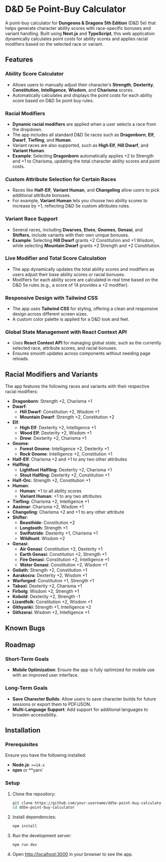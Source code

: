 # D&D 5e Point-Buy Calculator

A point-buy calculator for **Dungeons & Dragons 5th Edition** (D&D 5e) that helps generate character ability scores with race-specific bonuses and variant handling. Built using **Next.js** and **TypeScript**, this web application dynamically calculates point costs for ability scores and applies racial modifiers based on the selected race or variant.

## Features

### Ability Score Calculator

- Allows users to manually adjust their character’s **Strength**, **Dexterity**, **Constitution**, **Intelligence**, **Wisdom**, and **Charisma** scores.
- Automatically calculates and displays the point costs for each ability score based on D&D 5e point buy rules.

### Racial Modifiers

- **Dynamic racial modifiers** are applied when a user selects a race from the dropdown.
- The app includes all standard D&D 5e races such as **Dragonborn**, **Elf**, **Dwarf**, **Tiefling**, and **Human**.
- Variant races are also supported, such as **High Elf**, **Hill Dwarf**, and **Variant Human**.
- **Example**: Selecting **Dragonborn** automatically applies +2 to Strength and +1 to Charisma, updating the total character ability scores and point costs.

### Custom Attribute Selection for Certain Races

- Races like **Half-Elf**, **Variant Human**, and **Changeling** allow users to pick additional attribute bonuses.
- For example, **Variant Human** lets you choose two ability scores to increase by +1, reflecting D&D 5e custom attributes rules.

### Variant Race Support

- Several races, including **Dwarves**, **Elves**, **Gnomes**, **Genasi**, and **Shifters**, include variants with their own unique bonuses.
- **Example**: Selecting **Hill Dwarf** grants +2 Constitution and +1 Wisdom, while selecting **Mountain Dwarf** grants +2 Strength and +2 Constitution.

### Live Modifier and Total Score Calculation

- The app dynamically updates the total ability scores and modifiers as users adjust their base ability scores or racial bonuses.
- Modifiers for each ability score are calculated in real time based on the D&D 5e rules (e.g., a score of 14 provides a +2 modifier).
  
### Responsive Design with Tailwind CSS

- The app uses **Tailwind CSS** for styling, offering a clean and responsive design across different screen sizes.
- A custom color palette is applied for a D&D look and feel.

### Global State Management with React Context API

- Uses **React Context API** for managing global state, such as the currently selected race, attribute scores, and racial bonuses.
- Ensures smooth updates across components without needing page reloads.

## Racial Modifiers and Variants

The app features the following races and variants with their respective racial modifiers:

- **Dragonborn**: Strength +2, Charisma +1
- **Dwarf**:
  - **Hill Dwarf**: Constitution +2, Wisdom +1
  - **Mountain Dwarf**: Strength +2, Constitution +2
- **Elf**:
  - **High Elf**: Dexterity +2, Intelligence +1
  - **Wood Elf**: Dexterity +2, Wisdom +1
  - **Drow**: Dexterity +2, Charisma +1
- **Gnome**:
  - **Forest Gnome**: Intelligence +2, Dexterity +1
  - **Rock Gnome**: Intelligence +2, Constitution +1
- **Half-Elf**: Charisma +2 and +1 to any two other attributes
- **Halfling**:
  - **Lightfoot Halfling**: Dexterity +2, Charisma +1
  - **Stout Halfling**: Dexterity +2, Constitution +1
- **Half-Orc**: Strength +2, Constitution +1
- **Human**:
  - **Human**: +1 to all ability scores
  - **Variant Human**: +1 to any two attributes
- **Tiefling**: Charisma +2, Intelligence +1
- **Aasimar**: Charisma +2, Wisdom +1
- **Changeling**: Charisma +2 and +1 to any other attribute
- **Shifter**:
  - **Beasthide**: Constitution +2
  - **Longtooth**: Strength +1
  - **Swiftstride**: Dexterity +1, Charisma +1
  - **Wildhunt**: Wisdom +2
- **Genasi**:
  - **Air Genasi**: Constitution +2, Dexterity +1
  - **Earth Genasi**: Constitution +2, Strength +1
  - **Fire Genasi**: Constitution +2, Intelligence +1
  - **Water Genasi**: Constitution +2, Wisdom +1
- **Goliath**: Strength +2, Constitution +1
- **Aarakocra**: Dexterity +2, Wisdom +1
- **Warforged**: Constitution +1, Strength +1
- **Tabaxi**: Dexterity +2, Charisma +1
- **Firbolg**: Wisdom +2, Strength +1
- **Kobold**: Dexterity +2, Strength -1
- **Lizardfolk**: Constitution +2, Wisdom +1
- **Githyanki**: Strength +1, Intelligence +2
- **Githzerai**: Wisdom +2, Intelligence +1

## Known Bugs

## Roadmap

### Short-Term Goals

- **Mobile Optimization**: Ensure the app is fully optimized for mobile use with an improved user interface.

### Long-Term Goals

- **Save Character Builds**: Allow users to save character builds for future sessions or export them to PDF/JSON.
- **Multi-Language Support**: Add support for additional languages to broaden accessibility.

## Installation

### Prerequisites

Ensure you have the following installed:

- **Node.js**: `>=14.x`
- **npm** or **yarn`

### Setup

1. Clone the repository:

   ```bash
   git clone https://github.com/your-username/dd5e-point-buy-calculator.git
   cd dd5e-point-buy-calculator
   ```

2. Install dependencies:

   ```bash
   npm install
   ```

3. Run the development server:

   ```bash
   npm run dev
   ```

4. Open [http://localhost:3000](http://localhost:3000) in your browser to see the app.
